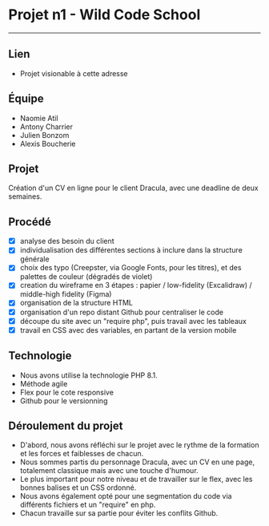 # Projet n1 - Wild Code School
---

## Lien

- Projet visionable à cette adresse

## Équipe

- Naomie Atil
- Antony Charrier
- Julien Bonzom
- Alexis Boucherie

## Projet

Création d'un CV en ligne pour le client Dracula, avec une deadline de deux semaines.

## Procédé

- [x] analyse des besoin du client
- [x] individualisation des différentes sections à inclure dans la structure générale
- [x] choix des typo (Creepster, via Google Fonts, pour les titres), et des palettes de couleur (dégradés de violet)
- [x] creation du wireframe en 3 étapes : papier / low-fidelity (Excalidraw) / middle-high fidelity (Figma)
- [x] organisation de la structure HTML
- [x] organisation d'un repo distant Github pour centraliser le code
- [x] découpe du site avec un "require php", puis travail avec les tableaux
- [x] travail en CSS avec des variables, en partant de la version mobile

## Technologie

- Nous avons utilise la technologie PHP 8.1.
- Méthode agile
- Flex pour le cote responsive
- Github pour le versionning

## Déroulement du projet

- D'abord, nous avons réfléchi sur le projet avec le rythme de la formation et les forces et faiblesses de chacun.
- Nous sommes partis du personnage Dracula, avec un CV en une page, totalement classique mais avec une touche d'humour.
- Le plus important pour notre niveau et de travailler sur le flex, avec les bonnes balises et un CSS ordonné.
- Nous avons également opté pour une segmentation du code via différents fichiers et un "require" en php.
- Chacun travaille sur sa partie pour éviter les conflits Github.